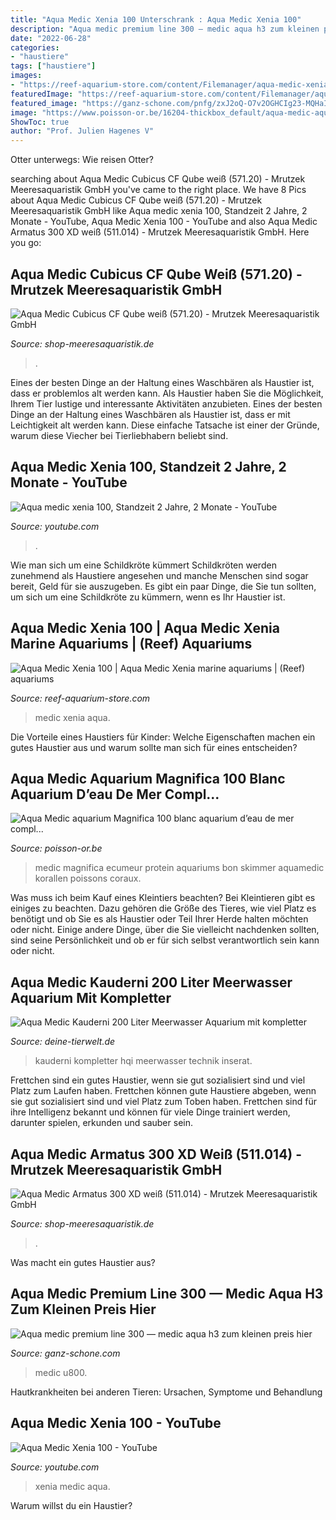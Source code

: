```yaml
---
title: "Aqua Medic Xenia 100 Unterschrank : Aqua Medic Xenia 100"
description: "Aqua medic premium line 300 — medic aqua h3 zum kleinen preis hier"
date: "2022-06-28"
categories:
- "haustiere"
tags: ["haustiere"]
images:
- "https://reef-aquarium-store.com/content/Filemanager/aqua-medic-xenia-100-4.jpg_December-10-2018-820am.jpg"
featuredImage: "https://reef-aquarium-store.com/content/Filemanager/aqua-medic-xenia-100-4.jpg_December-10-2018-820am.jpg"
featured_image: "https://ganz-schone.com/pnfg/zxJ2oQ-O7v2OGHCIg23-MQHaIo.jpg"
image: "https://www.poisson-or.be/16204-thickbox_default/aqua-medic-aquarium-magnifica-100-blanc-aquarium-deau-de-mer-complet-avec-meuble-21940-en-bon-d-achats-corauxpoissons.jpg"
ShowToc: true
author: "Prof. Julien Hagenes V"
---
```



Otter unterwegs: Wie reisen Otter?

	

		
searching about Aqua Medic Cubicus CF Qube weiß (571.20) - Mrutzek Meeresaquaristik GmbH you've came to the right place. We have 8 Pics about Aqua Medic Cubicus CF Qube weiß (571.20) - Mrutzek Meeresaquaristik GmbH like Aqua medic xenia 100, Standzeit 2 Jahre, 2 Monate - YouTube, Aqua Medic Xenia 100 - YouTube and also Aqua Medic Armatus 300 XD weiß (511.014) - Mrutzek Meeresaquaristik GmbH. Here you go:
		
    
## Aqua Medic Cubicus CF Qube Weiß (571.20) - Mrutzek Meeresaquaristik GmbH

<img loading=lazy src="https://www.shop-meeresaquaristik.de/images/product_images/popup_images/18386_4.jpg" onerror="this.onerror=null;this.src='https://tse4.mm.bing.net/th?id=OIP._x8zWmgksqnlysGsRYMV2wHaHa&amp;pid=15.1';" alt="Aqua Medic Cubicus CF Qube weiß (571.20) - Mrutzek Meeresaquaristik GmbH">

_Source: shop-meeresaquaristik.de_

>. 

	

Eines der besten Dinge an der Haltung eines Waschbären als Haustier ist, dass er problemlos alt werden kann.
Als Haustier haben Sie die Möglichkeit, Ihrem Tier lustige und interessante Aktivitäten anzubieten. Eines der besten Dinge an der Haltung eines Waschbären als Haustier ist, dass er mit Leichtigkeit alt werden kann. Diese einfache Tatsache ist einer der Gründe, warum diese Viecher bei Tierliebhabern beliebt sind.

    
## Aqua Medic Xenia 100, Standzeit 2 Jahre, 2 Monate - YouTube

<img loading=lazy src="https://i.ytimg.com/vi/a-54jbvnTuU/maxresdefault.jpg" onerror="this.onerror=null;this.src='https://tse4.mm.bing.net/th?id=OIP.2H4tEf_bpF7iXf3yDrWCsAHaEK&amp;pid=15.1';" alt="Aqua medic xenia 100, Standzeit 2 Jahre, 2 Monate - YouTube">

_Source: youtube.com_

>. 

	

Wie man sich um eine Schildkröte kümmert
Schildkröten werden zunehmend als Haustiere angesehen und manche Menschen sind sogar bereit, Geld für sie auszugeben. Es gibt ein paar Dinge, die Sie tun sollten, um sich um eine Schildkröte zu kümmern, wenn es Ihr Haustier ist.

    
## Aqua Medic Xenia 100 | Aqua Medic Xenia Marine Aquariums | (Reef) Aquariums

<img loading=lazy src="https://reef-aquarium-store.com/content/Filemanager/aqua-medic-xenia-100-4.jpg_December-10-2018-820am.jpg" onerror="this.onerror=null;this.src='https://tse2.mm.bing.net/th?id=OIP.j8tlS6ccGZ6XM9hNRX8AVAHaHa&amp;pid=15.1';" alt="Aqua Medic Xenia 100 | Aqua Medic Xenia marine aquariums | (Reef) aquariums">

_Source: reef-aquarium-store.com_

>medic xenia aqua. 

	

Die Vorteile eines Haustiers für Kinder: Welche Eigenschaften machen ein gutes Haustier aus und warum sollte man sich für eines entscheiden?

    
## Aqua Medic Aquarium Magnifica 100 Blanc Aquarium D’eau De Mer Compl...

<img loading=lazy src="https://www.poisson-or.be/16204-thickbox_default/aqua-medic-aquarium-magnifica-100-blanc-aquarium-deau-de-mer-complet-avec-meuble-21940-en-bon-d-achats-corauxpoissons.jpg" onerror="this.onerror=null;this.src='https://tse1.mm.bing.net/th?id=OIP.k0WHJlWu7ayPs2zON02LngHaHa&amp;pid=15.1';" alt="Aqua Medic aquarium Magnifica 100 blanc aquarium d’eau de mer compl...">

_Source: poisson-or.be_

>medic magnifica ecumeur protein aquariums bon skimmer aquamedic korallen poissons coraux. 

	

Was muss ich beim Kauf eines Kleintiers beachten?
Bei Kleintieren gibt es einiges zu beachten. Dazu gehören die Größe des Tieres, wie viel Platz es benötigt und ob Sie es als Haustier oder Teil Ihrer Herde halten möchten oder nicht. Einige andere Dinge, über die Sie vielleicht nachdenken sollten, sind seine Persönlichkeit und ob er für sich selbst verantwortlich sein kann oder nicht.

    
## Aqua Medic Kauderni 200 Liter Meerwasser Aquarium Mit Kompletter

<img loading=lazy src="https://pic4.qimage.de/54/96/97/215979654.jpg" onerror="this.onerror=null;this.src='https://tse4.mm.bing.net/th?id=OIP.6hh_CTqEPM89CQZ3wOv4SwHaOz&amp;pid=15.1';" alt="Aqua Medic Kauderni 200 Liter Meerwasser Aquarium mit kompletter">

_Source: deine-tierwelt.de_

>kauderni kompletter hqi meerwasser technik inserat. 

	

Frettchen sind ein gutes Haustier, wenn sie gut sozialisiert sind und viel Platz zum Laufen haben.
Frettchen können gute Haustiere abgeben, wenn sie gut sozialisiert sind und viel Platz zum Toben haben. Frettchen sind für ihre Intelligenz bekannt und können für viele Dinge trainiert werden, darunter spielen, erkunden und sauber sein.

    
## Aqua Medic Armatus 300 XD Weiß (511.014) - Mrutzek Meeresaquaristik GmbH

<img loading=lazy src="https://www.shop-meeresaquaristik.de/images/product_images/popup_images/24912_5.jpg" onerror="this.onerror=null;this.src='https://tse4.mm.bing.net/th?id=OIP.c_cRBuJGzy0KLGVpSEHiaQHaHa&amp;pid=15.1';" alt="Aqua Medic Armatus 300 XD weiß (511.014) - Mrutzek Meeresaquaristik GmbH">

_Source: shop-meeresaquaristik.de_

>. 

	

Was macht ein gutes Haustier aus?

    
## Aqua Medic Premium Line 300 — Medic Aqua H3 Zum Kleinen Preis Hier

<img loading=lazy src="https://ganz-schone.com/pnfg/zxJ2oQ-O7v2OGHCIg23-MQHaIo.jpg" onerror="this.onerror=null;this.src='https://tse1.mm.bing.net/th?id=OIP.eUOavf87K6WepFBqU5P8UgAAAA&amp;pid=15.1';" alt="Aqua medic premium line 300 — medic aqua h3 zum kleinen preis hier">

_Source: ganz-schone.com_

>medic u800. 

	

Hautkrankheiten bei anderen Tieren: Ursachen, Symptome und Behandlung

    
## Aqua Medic Xenia 100 - YouTube

<img loading=lazy src="https://i.ytimg.com/vi/EPbMvo2RSjA/maxresdefault.jpg" onerror="this.onerror=null;this.src='https://tse3.mm.bing.net/th?id=OIP.xmsSqWrBrmZ8nee6wQOexQHaEK&amp;pid=15.1';" alt="Aqua Medic Xenia 100 - YouTube">

_Source: youtube.com_

>xenia medic aqua. 

	

Warum willst du ein Haustier?

